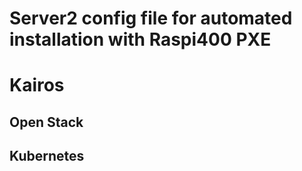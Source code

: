 # Server2 config file for automated installation with Raspi400 PXE

# Kairos
## Open Stack
## Kubernetes
